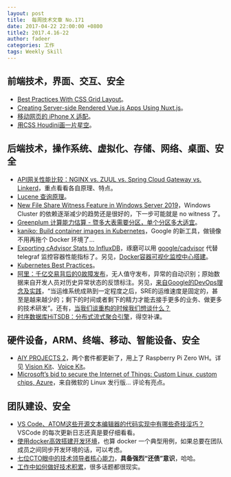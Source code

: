```yaml
---
layout: post
title:  每周技术文章 No.171
date: 2017-04-22 22:00:00 +0800
title2: 2017.4.16-22
author: fadeer
categories: 工作
tags: Weekly Skill
---
```


前端技术，界面、交互、安全
----
* [Best Practices With CSS Grid Layout](https://www.smashingmagazine.com/2018/04/best-practices-grid-layout/)。
* [Creating Server-side Rendered Vue.js Apps Using Nuxt.js](https://www.toptal.com/vue-js/server-side-rendered-vue-js-using-nuxt-js)。
* [移动网页的 iPhone X 适配](https://chinese.catchen.me/2018/04/mobile-webpage-for-iphone-x.html)。
* [用CSS Houdini画一片星空](https://fed.renren.com/2018/04/22/css-houdini/)。

后端技术，操作系统、虚拟化、存储、网络、桌面、安全
----
* [API网关性能比较：NGINX vs. ZUUL vs. Spring Cloud Gateway vs. Linkerd](http://www.infoq.com/cn/articles/comparing-api-gateway-performances)，重点看看各自原理、特点。
* [Lucene 查询原理](https://yq.aliyun.com/articles/581877)。
* [New File Share Witness Feature in Windows Server 2019](https://blogs.msdn.microsoft.com/clustering/2018/04/16/new-file-share-witness-feature-in-windows-server-2019/)，Windows Cluster 的依赖逐渐减少的趋势还是很好的，下一步可能就是 no witness 了。
* [Greenplum 计算能力估算 - 暨多大表需要分区，单个分区多大适宜](https://yq.aliyun.com/articles/582877)。
* [kaniko: Build container images in Kubernetes](https://cloudplatform.googleblog.com/2018/04/introducing-kaniko-Build-container-images-in-Kubernetes-and-Google-Container-Builder-even-without-root-access.html)，Google 的新工具，做镜像不用再拖个 Docker 环境了...
* [Exporting cAdvisor Stats to InfluxDB](https://github.com/google/cadvisor/blob/master/docs/storage/influxdb.md)，琢磨可以用 [google/cadvisor](https://github.com/google/cadvisor) 代替 telegraf 监控容器性能指标了。另见，[Docker容器可视化监控中心搭建](https://yq.aliyun.com/articles/582163)。
* [Kubernetes Best Practices](https://medium.com/google-cloud/kubernetes-best-practices-8d5cd03446e2)。
* [阿里：千亿交易背后的0故障发布](https://yq.aliyun.com/articles/583393)，无人值守发布，异常的自动识别；原始数据来自开发人员对历史异常状态的反馈标注。另见，[来自Google的DevOps理念及实践](https://yq.aliyun.com/articles/582942)，“当运维系统成熟到一定程度之后，SRE的运维速度是固定的，甚至是越来越少的；剩下的时间或者剩下的精力才能去接手更多的业务、做更多的技术研发”。还有，[当我们谈重构的时候我们想谈什么？](http://www.cnblogs.com/zhengyun_ustc/p/refactoring.html)
* [时序数据库HiTSDB：分布式流式聚合引擎](https://yq.aliyun.com/articles/582961)，得空补课。

硬件设备，ARM、终端、移动、智能设备、安全
----
<!--preview-end-->
* [AIY PROJECTS 2](https://www.raspberrypi.org/blog/google-aiy-projects-2/)，两个套件都更新了，用上了 Raspberry Pi Zero WH。详见 [Vision Kit](https://aiyprojects.withgoogle.com/vision)、[Voice Kit](https://aiyprojects.withgoogle.com/voice)。
* [Microsoft’s bid to secure the Internet of Things: Custom Linux, custom chips, Azure](https://arstechnica.com/gadgets/2018/04/microsofts-bid-to-secure-the-internet-of-things-custom-linux-custom-chips-azure/)，来自微软的 Linux 发行版... 评论有亮点。

团队建设、安全
----
* [VS Code、ATOM这些开源文本编辑器的代码实现中有哪些奇技淫巧？](https://www.zhihu.com/question/272156541/answer/367784539) VSCode 的每次更新日志还真是要仔细看看。
* [使用docker高效搭建开发环境](https://www.opsdev.cn/post/use-docker-for-dev.html)，也算 docker 一个典型用例，如果总要在团队成员之间同步开发环境的话，可以考虑。
* [七位CTO眼中的技术领导者核心能力](http://www.infoq.com/cn/news/2018/04/cto-core-capabilities)，**具备强烈“还债”意识**，哈哈。
* [工作中如何做好技术积累](https://tech.meituan.com/study_vs_work.html)，很多话题都很现实。




